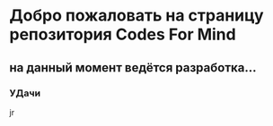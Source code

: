 # Добро пожаловать на страницу репозитория Codes For Mind 

## на данный момент ведётся разработка...

### УДачи
 jr
